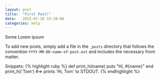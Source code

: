 ```yaml
---
layout: post
title:  "First Post!"
date:   2015-07-28 15:30:00
categories: help
---
```


Some Lorem ipsum

To add new posts, simply add a file in the `_posts` directory that follows the convention `YYYY-MM-DD-name-of-post.ext` and includes the necessary front matter.

Snippets:
{% highlight ruby %}
def print_hi(name)
  puts "Hi, #{name}"
end
print_hi('Tom')
#=> prints 'Hi, Tom' to STDOUT.
{% endhighlight %}

[jekyll]:      http://jekyllrb.com
[jekyll-gh]:   https://github.com/jekyll/jekyll
[jekyll-help]: https://github.com/jekyll/jekyll-help
